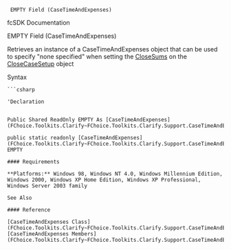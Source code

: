 ﻿     EMPTY Field (CaseTimeAndExpenses)                                                   

fcSDK Documentation

EMPTY Field (CaseTimeAndExpenses)

Retrieves an instance of a CaseTimeAndExpenses object that can be used to specify "none specified" when setting the [CloseSums](FChoice.Toolkits.Clarify~FChoice.Toolkits.Clarify.Support.CloseCaseSetup~CloseSums.md) on the [CloseCaseSetup](FChoice.Toolkits.Clarify~FChoice.Toolkits.Clarify.Support.CloseCaseSetup.md) object

Syntax

```vbnet
```csharp

'Declaration
 

Public Shared ReadOnly EMPTY As [CaseTimeAndExpenses](FChoice.Toolkits.Clarify~FChoice.Toolkits.Clarify.Support.CaseTimeAndExpenses.md)

public static readonly [CaseTimeAndExpenses](FChoice.Toolkits.Clarify~FChoice.Toolkits.Clarify.Support.CaseTimeAndExpenses.md) EMPTY

#### Requirements

**Platforms:** Windows 98, Windows NT 4.0, Windows Millennium Edition, Windows 2000, Windows XP Home Edition, Windows XP Professional, Windows Server 2003 family

See Also

#### Reference

[CaseTimeAndExpenses Class](FChoice.Toolkits.Clarify~FChoice.Toolkits.Clarify.Support.CaseTimeAndExpenses.md)  
[CaseTimeAndExpenses Members](FChoice.Toolkits.Clarify~FChoice.Toolkits.Clarify.Support.CaseTimeAndExpenses_members.md)